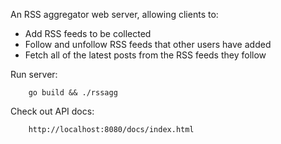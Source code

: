 An RSS aggregator web server, allowing clients to:

- Add RSS feeds to be collected
- Follow and unfollow RSS feeds that other users have added
- Fetch all of the latest posts from the RSS feeds they follow

Run server:

```
    go build && ./rssagg
```

Check out API docs:

```
    http://localhost:8080/docs/index.html
```
